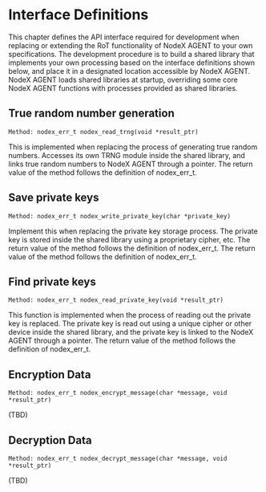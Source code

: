 # Interface Definitions

This chapter defines the API interface required for development when replacing or extending the RoT functionality of NodeX AGENT to your own specifications. The development procedure is to build a shared library that implements your own processing based on the interface definitions shown below, and place it in a designated location accessible by NodeX AGENT. NodeX AGENT loads shared libraries at startup, overriding some core NodeX AGENT functions with processes provided as shared libraries.

## True random number generation

```
Method: nodex_err_t nodex_read_trng(void *result_ptr)
```

This is implemented when replacing the process of generating true random numbers. Accesses its own TRNG module inside the shared library, and links true random numbers to NodeX AGENT through a pointer. The return value of the method follows the definition of nodex_err_t.

## Save private keys

```
Method: nodex_err_t nodex_write_private_key(char *private_key)
```

Implement this when replacing the private key storage process. The private key is stored inside the shared library using a proprietary cipher, etc. The return value of the method follows the definition of nodex_err_t. The return value of the method follows the definition of nodex_err_t.

## Find private keys

```
Method: nodex_err_t nodex_read_private_key(void *result_ptr)
```

This function is implemented when the process of reading out the private key is replaced. The private key is read out using a unique cipher or other device inside the shared library, and the private key is linked to the NodeX AGENT through a pointer. The return value of the method follows the definition of nodex_err_t.

## Encryption Data

```
Method: nodex_err_t nodex_encrypt_message(char *message, void *result_ptr)
```

(TBD)

## Decryption Data

```
Method: nodex_err_t nodex_decrypt_message(char *message, void *result_ptr)
```

(TBD)